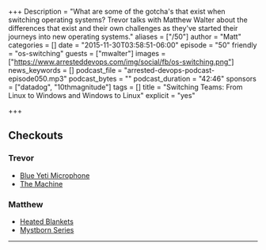+++
Description = "What are some of the gotcha's that exist when switching operating systems? Trevor talks with Matthew Walter about the differences that exist and their own challenges as they've started their journeys into new operating systems."
aliases = ["/50"]
author = "Matt"
categories = []
date = "2015-11-30T03:58:51-06:00"
episode = "50"
friendly = "os-switching"
guests = ["mwalter"]
images = ["https://www.arresteddevops.com/img/social/fb/os-switching.png"]
news_keywords = []
podcast_file = "arrested-devops-podcast-episode050.mp3"
podcast_bytes = ""
podcast_duration = "42:46"
sponsors = ["datadog", "10thmagnitude"]
tags = []
title = "Switching Teams: From Linux to Windows and Windows to Linux"
explicit = "yes"

+++

## Checkouts
### Trevor
* [Blue Yeti Microphone](http://www.amazon.com/Blue-Microphones-Yeti-USB-Microphone/dp/B002VA464S)
* [The Machine](http://www.netflix.com/watch/70273618)


### Matthew
* [Heated Blankets](http://www.amazon.com/Trillium-Worldwide-12-Volt-Heated-Blanket/dp/B0000DYVN9)
* [Mystborn Series](http://www.amazon.com/Mistborn-Trilogy-Boxed-Hero-Ascension/dp/076536543X)

---
